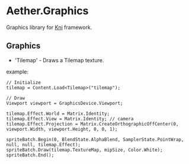 # Aether.Graphics
Graphics library for [Kni](https://github.com/kniengine/kni) framework.

## Graphics

* 'Tilemap' - Draws a Tilemap texture.

example:

    // Initialize
    tilemap = Content.Load<Tilemap>("tilemap");

    // Draw
    Viewport viewport = GraphicsDevice.Viewport;
    
    tilemap.Effect.World = Matrix.Identity;
    tilemap.Effect.View = Matrix.Identity; // camera
    tilemap.Effect.Projection = Matrix.CreateOrthographicOffCenter(0, viewport.Width, viewport.Height, 0, 0, 1);
            
    spriteBatch.Begin(0, BlendState.AlphaBlend, SamplerState.PointWrap, null, null, tilemap.Effect);
    spriteBatch.Draw(tilemap.TextureMap, mipSize, Color.White);
    spriteBatch.End();
